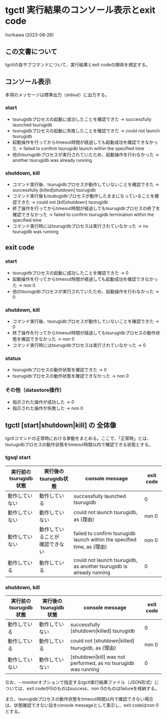 # tgctl 実行結果のコンソール表示とexit code

horikawa (2023-08-28)

## この文書について

tgctlの各サブコマンドについて、実行結果とexit codeの関係を規定する。

## コンソール表示
本項のメッセージは標準出力（stdout）に出力する。

### start
* tsurugidbプロセスの起動に成功したことを確認できた -> successfully launched tsurugidb
* tsurugidbプロセスの起動に失敗したことを確認できた -> could not launch tsurugidb
* 起動操作を行ってからtimeout時間が経過しても起動成功を確認できなかった -> failed to confirm tsurugidb launch within the specified time
* 他のtsurugidbプロセスが実行されていたため、起動操作を行わなかった -> another tsurugidb was already running
  
### shutdown, kill 
* コマンド実行後、tsurugidbプロセスが動作していないことを確認できた -> successfully [killed|shutdown] tsurugidb
* コマンド実行後もtsubugidbプロセスが動作したままになっていることを確認できた -> could not [kill|shutdown] tsurugidb
* 終了操作を行ってからtimeout時間が経過してもtsurugidbプロセスの終了を確認できなかった -> failed to confirm tsurugidb termination within the specified time
* コマンド実行時にはtsurugidbプロセスは実行されていなかった -> no tsurugidb was running
 
## exit code
### start
* tsurugidbプロセスの起動に成功したことを確認できた -> 0
* 起動操作を行ってからtimeout時間が経過しても起動成功を確認できなかった -> non 0
* 他のtsurugidbプロセスが実行されていたため、起動操作を行わなかった -> 0
  
### shutdown, kill 
* コマンド実行後、tsurugidbプロセスが動作していないことを確認できた -> 0
* 終了操作を行ってからtimeout時間が経過してもtsurugidbプロセスの動作状態を確認できなかった -> non 0
* コマンド実行時にはtsurugidbプロセスは実行されていなかった -> 0

### status
* tsurugidbプロセスの動作状態を確認できた -> 0
* tsurugidbプロセスの動作状態を確認できなかった -> non 0

### その他（datastore操作）
* 指示された操作が成功した -> 0
* 指示された操作が失敗した -> non 0


## tgctl [start|shutdown|kill] の 全体像
tgctlコマンドの正常時における挙動をまとめる。ここで、「正常時」とは、tsurugidbプロセスの動作状態をtimeout時間以内で確認できる状態とする。

### tgsql start
| 実行前の<br>tsurugidb状態 | 実行後の<br>tsurugidb状態 | console message | exit code |
| ---- | ---- | ---- | ---- |
| 動作していない | 動作している | successfully launched tsurugidb | 0 |
| 動作していない | 動作していない | could not launch tsurugidb, as (理由) | non 0 |
| 動作していない | 動作していることが<br>確認できない | failed to confirm tsurugidb launch within the specified time, as (理由) | non 0 |
| 動作している | 動作している | could not launch tsurugidb, as another tsurugidb is already running | 0 |

### shutdown, kill
| 実行前の<br>tsurugidb状態 | 実行後の<br>tsurugidb状態 | console message | exit code |
| ---- | ---- | ---- | ---- |
| 動作している | 動作していない | successfully [shutdown\|killed] tsurugidb | 0 |
| 動作している | 動作している | could not [shutdown\|killed] tsurugidb, as (理由) | non 0 |
| 動作していない | 動作していない | [shutdown\|kill] was not performed, as no tsurugidb was running | 0 |

なお、--monitorオプションで指定するtgctl実行結果ファイル（JSON形式）については、exit codeが0のものはsuccess、non 0のものはfailureを格納する。

また、tsurugidbプロセスの動作状態をtimeout時間以内で確認できない場合は、状態確認できない旨をconsole messageとして表示し、exit codeはnon 0とする。
